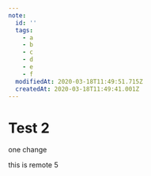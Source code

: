 ```yaml
---
note:
  id: ''
  tags: 
	- a
	- b
	- c
	- d
	- e
	- f
  modifiedAt: 2020-03-18T11:49:51.715Z
  createdAt: 2020-03-18T11:49:41.001Z
---
```

# Test 2

one change

this is remote 5
